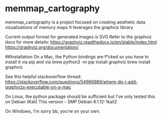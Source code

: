 # memmap_cartography

memmap_cartography is a project focused on creating aesthetic data visualizations of memory maps
It leverages the graphviz library 

Current output format for generated images is SVG
Refer to the graphviz docs for more details:
https://graphviz.readthedocs.io/en/stable/index.html
https://graphviz.org/documentation/

##Installation
On a Mac, the Python bindings are f\*cked so you have to install it via pip and via brew
python3 -m pip install graphviz
brew install graphviz

See this helpful stackoverflow thread:
https://stackoverflow.com/questions/54966989/where-do-i-add-graphvizs-executable-on-a-mac


On Linux, the python package should be sufficient but I've only tested this on Debian (Kali)
This version - SMP Debian 6.1.12-1kali2


On Windows, I'm sorry bb, you're on your own.

